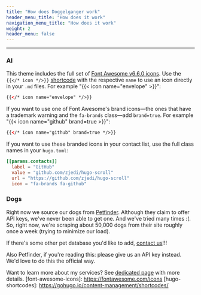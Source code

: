 ```yaml
---
title: "How does Doggelganger work"
header_menu_title: "How does it work"
navigation_menu_title: "How does it work"
weight: 2
header_menu: false
---
```


---
### AI

This theme includes the full set of [Font Awesome v6.6.0 icons](https://fontawesome.com/icons). Use the `{{</* icon */>}}` [shortcode](https://gohugo.io/content-management/shortcodes/) with the respective `name` to use an icon directly in your `.md` files. For example "{{< icon name="envelope" >}}":

```html
{{</* icon name="envelope" */>}}
```

If you want to use one of Font Awesome's brand icons—the ones that have a trademark warning and the `fa-brands` class—add `brand=true`. For example "{{< icon name="github" brand=true >}}":

```html
{{</* icon name="github" brand=true */>}}
```
If you want to use these branded icons in your contact list, use the full class names in your `hugo.toml`:

```toml
[[params.contacts]]
  label = "GitHub"
  value = "github.com/zjedi/hugo-scroll"
  url = "https://github.com/zjedi/hugo-scroll"
  icon = "fa-brands fa-github"
```

### Dogs

Right now we source our dogs from [Petfinder](https://www.petfinder.com). Although they claim to offer API keys, we've never been able to get one. And we've tried many times :(. So, right now, we're scraping about 50,000 dogs from their site roughly once a week (trying to minimize our load).

If there's some other pet database you'd like to add, [contact us](#contact)!!!

Also Petfinder, if you're reading this: please give us an API key instead. We'd love to do this the official way.

Want to learn more about my services? See [dedicated page](services) with more details.
[font-awesome-icons]: https://fontawesome.com/icons
[hugo-shortcodes]: https://gohugo.io/content-management/shortcodes/

